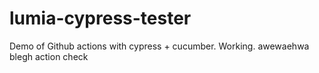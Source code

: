 # lumia-cypress-tester
 Demo of Github actions with cypress + cucumber. Working.
 awewaehwa
 blegh
 action check
